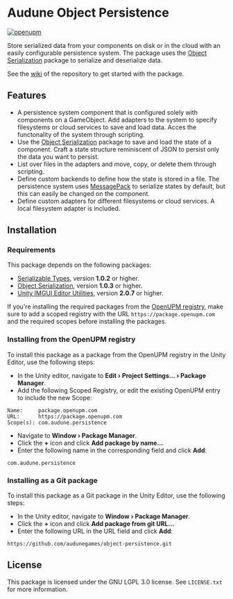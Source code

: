 # Audune Object Persistence

[![openupm](https://img.shields.io/npm/v/com.audune.persistence?label=openupm&registry_uri=https://package.openupm.com)](https://openupm.com/packages/com.audune.persistence/)

Store serialized data from your components on disk or in the cloud with an easily configurable persistence system. The package uses the [Object Serialization](https://github.com/audunegames/object-serialization) package to serialize and deserialize data.

See the [wiki](https://github.com/audunegames/object-persistence/wiki) of the repository to get started with the package.

## Features

* A persistence system component that is configured solely with components on a GameObject. Add adapters to the system to specify filesystems or cloud services to save and load data. Acces the functonality of the system through scripting.
* Use the [Object Serialization](https://github.com/audunegames/object-serialization) package to save and load the state of a component. Craft a state structure reminiscent of JSON to persist only the data you want to persist.
* List over files in the adapters and move, copy, or delete them through scripting.
* Define custom backends to define how the state is stored in a file. The persistence system uses [MessagePack](https://msgpack.org/) to serialize states by default, but this can easily be changed on the component.
* Define custom adapters for different filesystems or cloud services. A local filesystem adapter is included.

## Installation

### Requirements

This package depends on the following packages:

* [Serializable Types](https://openupm.com/packages/com.audune.utils.types/), version **1.0.2** or higher.
* [Object Serialization](https://openupm.com/packages/com.audune.serialization/), version **1.0.3** or higher.
* [Unity IMGUI Editor Utilities](https://openupm.com/packages/com.audune.utils.unityeditor/), version **2.0.7** or higher.

If you're installing the required packages from the [OpenUPM registry](https://openupm.com/), make sure to add a scoped registry with the URL `https://package.openupm.com` and the required scopes before installing the packages.

### Installing from the OpenUPM registry

To install this package as a package from the OpenUPM registry in the Unity Editor, use the following steps:

* In the Unity editor, navigate to **Edit › Project Settings... › Package Manager**.
* Add the following Scoped Registry, or edit the existing OpenUPM entry to include the new Scope:

```
Name:     package.openupm.com
URL:      https://package.openupm.com
Scope(s): com.audune.persistence
```

* Navigate to **Window › Package Manager**.
* Click the **+** icon and click **Add package by name...**
* Enter the following name in the corresponding field and click **Add**:

```
com.audune.persistence
```

### Installing as a Git package

To install this package as a Git package in the Unity Editor, use the following steps:

* In the Unity editor, navigate to **Window › Package Manager**.
* Click the **+** icon and click **Add package from git URL...**
* Enter the following URL in the URL field and click **Add**:

```
https://github.com/audunegames/object-persistence.git
```

## License

This package is licensed under the GNU LGPL 3.0 license. See `LICENSE.txt` for more information.
